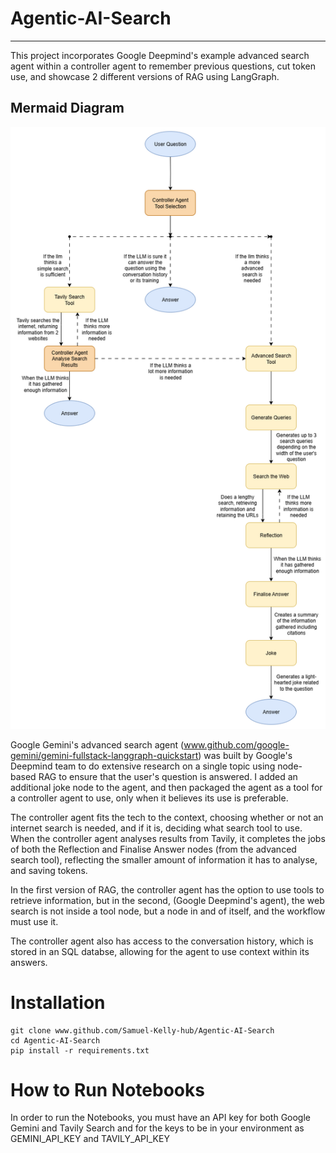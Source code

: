# Agentic-AI-Search
***
This project incorporates Google Deepmind's example advanced search agent within a controller agent to remember previous questions, cut token use, and showcase 2 different versions of RAG using LangGraph.

## Mermaid Diagram
![](images/Controller_Agent.png) <br>

Google Gemini's advanced search agent (www.github.com/google-gemini/gemini-fullstack-langgraph-quickstart) was built by Google's Deepmind team to do extensive research on a single topic using node-based RAG to ensure that the user's question is answered.  I added an additional joke node to the agent, and then packaged the agent as a tool for a controller agent to use, only when it believes its use is preferable.

The controller agent fits the tech to the context, choosing whether or not an internet search is needed, and if it is, deciding what search tool to use.  When the controller agent analyses results from Tavily, it completes the jobs of both the Reflection and Finalise Answer nodes (from the advanced search tool), reflecting the smaller amount of information it has to analyse, and saving tokens.

In the first version of RAG, the controller agent has the option to use tools to retrieve information, but in the second, (Google Deepmind's agent), the web search is not inside a tool node, but a node in and of itself, and the workflow must use it.

The controller agent also has access to the conversation history, which is stored in an SQL databse, allowing for the agent to use context within its answers.

# Installation
```
git clone www.github.com/Samuel-Kelly-hub/Agentic-AI-Search
cd Agentic-AI-Search
pip install -r requirements.txt
```
# How to Run Notebooks
In order to run the Notebooks, you must have an API key for both Google Gemini and Tavily Search and for the keys to be in your environment as GEMINI_API_KEY and TAVILY_API_KEY
